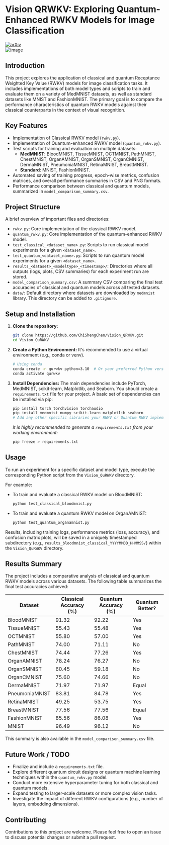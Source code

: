 # Vision QRWKV: Exploring Quantum-Enhanced RWKV Models for Image Classification

[![arXiv](https://img.shields.io/badge/arXiv-2506.06633-b31b1b.svg?style=flat-square)](https://arxiv.org/abs/2506.06633)  
![image](https://github.com/user-attachments/assets/dba471bb-2198-48ef-9bd6-04f406d7b76c)

## Introduction

This project explores the application of classical and quantum Receptance Weighted Key Value (RWKV) models for image classification tasks. It includes implementations of both model types and scripts to train and evaluate them on a variety of MedMNIST datasets, as well as standard datasets like MNIST and FashionMNIST. The primary goal is to compare the performance characteristics of quantum RWKV models against their classical counterparts in the context of visual recognition.

## Key Features

*   Implementation of Classical RWKV model (`rwkv.py`).
*   Implementation of Quantum-enhanced RWKV model (`quantum_rwkv.py`).
*   Test scripts for training and evaluation on multiple datasets:
    *   **MedMNIST**: BloodMNIST, TissueMNIST, OCTMNIST, PathMNIST, ChestMNIST, OrganAMNIST, OrganSMNIST, OrganCMNIST, DermaMNIST, PneumoniaMNIST, RetinaMNIST, BreastMNIST.
    *   **Standard**: MNIST, FashionMNIST.
*   Automated saving of training progress, epoch-wise metrics, confusion matrices, and overall performance summaries in CSV and PNG formats.
*   Performance comparison between classical and quantum models, summarized in `model_comparison_summary.csv`.

## Project Structure

A brief overview of important files and directories:

*   `rwkv.py`: Core implementation of the classical RWKV model.
*   `quantum_rwkv.py`: Core implementation of the quantum-enhanced RWKV model.
*   `test_classical_<dataset_name>.py`: Scripts to run classical model experiments for a given `<dataset_name>`.
*   `test_quantum_<dataset_name>.py`: Scripts to run quantum model experiments for a given `<dataset_name>`.
*   `results_<dataset>_<modeltype>_<timestamp>/`: Directories where all outputs (logs, plots, CSV summaries) for each experiment run are stored.
*   `model_comparison_summary.csv`: A summary CSV comparing the final test accuracies of classical and quantum models across all tested datasets.
*   `data/`: Default directory where datasets are downloaded by `medmnist` library. This directory can be added to `.gitignore`.

## Setup and Installation

1.  **Clone the repository:**
    ```bash
    git clone https://github.com/ChiShengChen/Vision_QRWKV.git
    cd Vision_QuRWKV
    ```

2.  **Create a Python Environment:**
    It's recommended to use a virtual environment (e.g., conda or venv).
    ```bash
    # Using conda
    conda create -n qurwkv python=3.10  # Or your preferred Python version
    conda activate qurwkv
    ```

3.  **Install Dependencies:**
    The main dependencies include PyTorch, MedMNIST, scikit-learn, Matplotlib, and Seaborn. You should create a `requirements.txt` file for your project.
    A basic set of dependencies can be installed via pip:
    ```bash
    pip install torch torchvision torchaudio
    pip install medmnist numpy scikit-learn matplotlib seaborn
    # Add any other specific libraries your RWKV or Quantum RWKV implementations might need
    ```
    *It is highly recommended to generate a `requirements.txt` from your working environment:*
    ```bash
    pip freeze > requirements.txt
    ```

## Usage

To run an experiment for a specific dataset and model type, execute the corresponding Python script from the `Vision_QuRWKV` directory.

For example:

*   To train and evaluate a classical RWKV model on BloodMNIST:
    ```bash
    python test_classical_bloodmnist.py
    ```

*   To train and evaluate a quantum RWKV model on OrganAMNIST:
    ```bash
    python test_quantum_organamnist.py
    ```

Results, including training logs, performance metrics (loss, accuracy), and confusion matrix plots, will be saved in a uniquely timestamped subdirectory (e.g., `results_bloodmnist_classical_YYYYMMDD_HHMMSS/`) within the `Vision_QuRWKV` directory.

## Results Summary

The project includes a comparative analysis of classical and quantum RWKV models across various datasets. The following table summarizes the final test accuracies achieved:

| Dataset        | Classical Accuracy (%) | Quantum Accuracy (%) | Quantum Better? |
|----------------|------------------------|----------------------|-----------------|
| BloodMNIST     | 91.32                  | 92.22                | Yes             |
| TissueMNIST    | 55.43                  | 55.48                | Yes             |
| OCTMNIST       | 55.80                  | 57.00                | Yes             |
| PathMNIST      | 74.00                  | 71.11                | No              |
| ChestMNIST     | 74.44                  | 77.26                | Yes             |
| OrganAMNIST    | 78.24                  | 76.27                | No              |
| OrganSMNIST    | 60.45                  | 59.18                | No              |
| OrganCMNIST    | 75.60                  | 74.66                | No              |
| DermaMNIST     | 71.97                  | 71.97                | Equal           |
| PneumoniaMNIST | 83.81                  | 84.78                | Yes             |
| RetinaMNIST    | 49.25                  | 53.75                | Yes             |
| BreastMNIST    | 77.56                  | 77.56                | Equal           |
| FashionMNIST   | 85.56                  | 86.08                | Yes             |
| MNIST          | 96.49                  | 96.12                | No              |

This summary is also available in the `model_comparison_summary.csv` file.

## Future Work / TODO

*   Finalize and include a `requirements.txt` file.
*   Explore different quantum circuit designs or quantum machine learning techniques within the `quantum_rwkv.py` model.
*   Conduct more extensive hyperparameter tuning for both classical and quantum models.
*   Expand testing to larger-scale datasets or more complex vision tasks.
*   Investigate the impact of different RWKV configurations (e.g., number of layers, embedding dimensions).

## Contributing

Contributions to this project are welcome. Please feel free to open an issue to discuss potential changes or submit a pull request.
